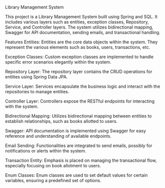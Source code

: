Library Management System

This project is a Library Management System built using Spring and SQL. It includes various layers such as entities, exception classes, Repository, Service, and Controller layers. The system utilizes bidirectional mapping, Swagger for API documentation, sending emails, and transactional handling.

Features
Entities: Entities are the core data objects within the system. They represent the various elements such as books, users, transactions, etc.

Exception Classes: Custom exception classes are implemented to handle specific error scenarios elegantly within the system.

Repository Layer: The repository layer contains the CRUD operations for entities using Spring Data JPA.

Service Layer: Services encapsulate the business logic and interact with the repositories to manage entities.

Controller Layer: Controllers expose the RESTful endpoints for interacting with the system.

Bidirectional Mapping: Utilizes bidirectional mapping between entities to establish relationships, such as books allotted to users.

Swagger: API documentation is implemented using Swagger for easy reference and understanding of available endpoints.

Email Sending: Functionalities are integrated to send emails, possibly for notifications or alerts within the system.

Transaction Entity: Emphasis is placed on managing the transactional flow, especially focusing on book allotment to users.

Enum Classes: Enum classes are used to set default values for certain variables, ensuring a predefined set of options.
